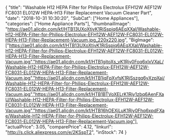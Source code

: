 {
	"title": "Washable H12 HEPA Filter for Philips Electrolux EFH12W AEF12W FC8031 EL012W HEPA-H13 Filter Replacement Vacuum Cleaner Part",
	"date": "2018-10-31 10:30:20",
	"SubCat": ["Home Appliances"],
	"categories": ["Home Appliance Parts"],
	"thumbnailImage": "https://ae01.alicdn.com/kf/HTB13UXoXtjvK1RjSspiq6AEqXXal/Washable-H12-HEPA-Filter-for-Philips-Electrolux-EFH12W-AEF12W-FC8031-EL012W-HEPA-H13-Filter-Replacement-Vacuum.jpg_220x220.jpg",
	"BigImage": ["https://ae01.alicdn.com/kf/HTB13UXoXtjvK1RjSspiq6AEqXXal/Washable-H12-HEPA-Filter-for-Philips-Electrolux-EFH12W-AEF12W-FC8031-EL012W-HEPA-H13-Filter-Replacement-Vacuum.jpg","https://ae01.alicdn.com/kf/HTB1gitoXs_vK1Rjy0Foq6xIxVXaL/Washable-H12-HEPA-Filter-for-Philips-Electrolux-EFH12W-AEF12W-FC8031-EL012W-HEPA-H13-Filter-Replacement-Vacuum.jpg","https://ae01.alicdn.com/kf/HTB1jqFpXvfsK1RjSszgq6yXzpXai/Washable-H12-HEPA-Filter-for-Philips-Electrolux-EFH12W-AEF12W-FC8031-EL012W-HEPA-H13-Filter-Replacement-Vacuum.jpg","https://ae01.alicdn.com/kf/HTB1BTVoXELrK1Rjy1zbq6AenFXaU/Washable-H12-HEPA-Filter-for-Philips-Electrolux-EFH12W-AEF12W-FC8031-EL012W-HEPA-H13-Filter-Replacement-Vacuum.jpg","https://ae01.alicdn.com/kf/HTB16hOEXjLuK1Rjy0Fhq6xpdFXae/Washable-H12-HEPA-Filter-for-Philips-Electrolux-EFH12W-AEF12W-FC8031-EL012W-HEPA-H13-Filter-Replacement-Vacuum.jpg"],
	"actualPrice": 3.05,
	"comparePrice": 4.12,
	"linkurl": "http://s.click.aliexpress.com/e/2KSspT2",
	"inStock": 74
}

